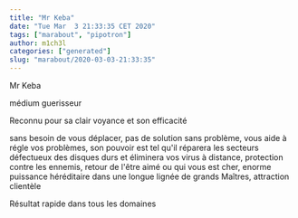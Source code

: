 ```yaml
---
title: "Mr Keba"
date: "Tue Mar  3 21:33:35 CET 2020"
tags: ["marabout", "pipotron"]
author: m1ch3l
categories: ["generated"]
slug: "marabout/2020-03-03-21:33:35"
---
```


Mr Keba

médium guerisseur

Reconnu pour sa clair voyance et son efficacité

sans besoin de vous déplacer, pas de solution sans problème, vous aide à régle vos problèmes, son pouvoir est tel qu'il réparera les secteurs défectueux des disques durs et éliminera vos virus à distance, protection contre les ennemis, retour de l'être aimé ou qui vous est cher, enorme puissance héréditaire dans une longue lignée de grands Maîtres, attraction clientèle

Résultat rapide dans tous les domaines
